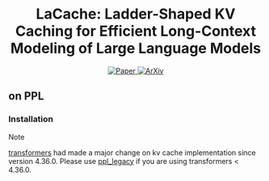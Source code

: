 <div align="center">
<h1>LaCache: Ladder-Shaped KV Caching for Efficient Long-Context Modeling of Large Language Models</h1>
</div>

<p align="center">
    <a href="https://github.com/GATECH-EIC/LaCache/blob/main/assets/LaCache.pdf">
        <img alt="Paper" src="https://img.shields.io/badge/paper-link-blue?logo=quicklook" />
    </a>
    <a href="">
        <img alt="ArXiv" src="https://img.shields.io/badge/arXiv-xxxx.xxxxx-B31B1B?logo=arxiv" />
    </a><br>
</p>

## on PPL

### Installation

> [!NOTE]
> [transformers](https://github.com/huggingface/transformers) had made a major change on kv cache implementation since version 4.36.0. Please use [ppl_legacy](./ppl_legacy) if you are using transformers < 4.36.0.

